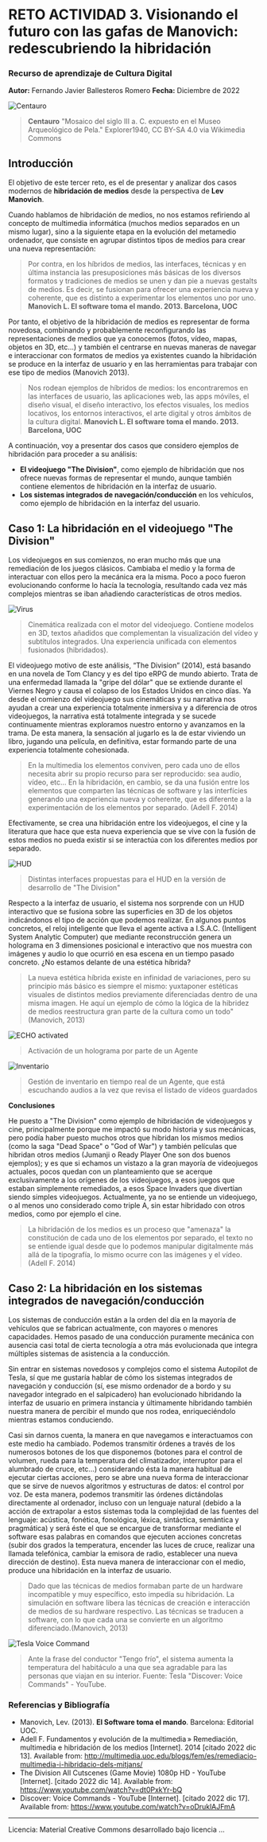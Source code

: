 # RETO ACTIVIDAD 3. Visionando el futuro con las gafas de Manovich: redescubriendo la hibridación 

### Recurso de aprendizaje de Cultura Digital 


**Autor:** Fernando Javier Ballesteros Romero
**Fecha:** Diciembre de 2022


![Centauro](https://upload.wikimedia.org/wikipedia/commons/b/b6/Pella_Museum_--_Mosaic_02.jpg "Mosaico del siglo III a. C. expuesto en el Museo Arqueológico de Pela.")
>**Centauro** "Mosaico del siglo III a. C. expuesto en el Museo Arqueológico de Pela." Explorer1940, CC BY-SA 4.0 via Wikimedia Commons


## Introducción

El objetivo de este tercer reto, es el de presentar y analizar dos casos modernos de **hibridación de medios** desde la perspectiva de **Lev Manovich**.

Cuando hablamos de hibridación de medios, no nos estamos refiriendo al concepto de multimedia informática (muchos medios separados en un mismo lugar), sino a la siguiente etapa en la evolución del metamedio ordenador, que consiste en agrupar distintos tipos de medios para crear una nueva representación:

>Por contra, en los híbridos de medios, las interfaces, técnicas y en última instancia las presuposiciones más básicas de los diversos formatos y tradiciones de medios se unen y dan pie a nuevas gestalts de medios. Es decir, se fusionan para ofrecer una experiencia nueva y coherente, que es distinto a experimentar los elementos uno por uno. **Manovich L. El software toma el mando. 2013. Barcelona, UOC**

Por tanto, el objetivo de la hibridación de medios es representar de forma novedosa, combinando y probablemente reconfigurando las representaciones de medios que ya conocemos (fotos, vídeo, mapas, objetos en 3D, etc...) y también el centrarse en nuevas maneras de navegar e interaccionar con formatos de medios ya existentes cuando la hibridación se produce en la interfaz de usuario y en las herramientas para trabajar con ese tipo de medios (Manovich 2013).

>Nos rodean ejemplos de híbridos de medios: los encontraremos en las interfaces de usuario, las aplicaciones web, las apps móviles, el diseño visual, el diseño interactivo, los efectos visuales, los medios locativos, los entornos interactivos, el arte digital y otros ámbitos de la cultura digital. **Manovich L. El software toma el mando. 2013. Barcelona, UOC**

A continuación, voy a presentar dos casos que considero ejemplos de hibridación para proceder a su análisis:

* **El videojuego "The Division"**, como ejemplo de hibridación que nos ofrece nuevas formas de representar el mundo, aunque también contiene elementos de hibridación en la interfaz de usuario.
* **Los sistemas integrados de navegación/conducción** en los vehículos, como ejemplo de hibridación en la interfaz del usuario.



## Caso 1: La hibridación en el videojuego "The Division"

Los videojuegos en sus comienzos, no eran mucho más que una remediación de los juegos clásicos. Cambiaba el medio y la forma de interactuar con ellos pero la mecánica era la misma. Poco a poco fueron evolucionando conforme lo hacía la tecnología, resultando cada vez más complejos mientras se iban añadiendo características de otros medios.

![Virus](https://github.com/FernandoJBR/PEC3_Manovich_Reloaded/blob/main/introduccion3.gif)
> Cinemática realizada con el motor del videojuego. Contiene modelos en 3D, textos añadidos que complementan la visualización del vídeo y subtítulos integrados. Una experiencia unificada con elementos fusionados (hibridados).

El videojuego motivo de este análisis, “The Division” (2014), está basando en una novela de Tom Clancy y es del tipo eRPG de mundo abierto. Trata de una enfermedad llamada la "gripe del dólar" que se extiende durante el Viernes Negro y causa el colapso de los Estados Unidos en cinco días. Ya desde el comienzo del videojuego sus cinemáticas y su narrativa nos ayudan a crear una experiencia totalmente inmersiva y a diferencia de otros videojuegos, la narrativa está totalmente integrada y se sucede continuamente mientras exploramos nuestro entorno y avanzamos en la trama. De esta manera, la sensación al jugarlo es la de estar viviendo un libro, jugando una película, en definitiva, estar formando parte de una experiencia totalmente cohesionada.

>En la multimedia los elementos conviven, pero cada uno de ellos necesita abrir su propio recurso para ser reproducido: sea audio, vídeo, etc… En la hibridación, en cambio, se da una fusión entre los elementos que comparten las técnicas de software y las interfícies generando una experiencia nueva y coherente, que es diferente a la experimentación de los elementos por separado. (Adell F. 2014)

Efectivamente, se crea una hibridación entre los videojuegos, el cine y la literatura que hace que esta nueva experiencia que se vive con la fusión de estos medios no pueda existir si se interactúa con los diferentes medios por separado.

![HUD](https://images.squarespace-cdn.com/content/v1/5438bd1be4b0446f6692b906/1416880230970-LY7ZV1IJMW38G9QLR7Y2/img_thedivision.jpg?format=2500w)
> Distintas interfaces propuestas para el HUD en la versión de desarrollo de "The Division"

Respecto a la interfaz de usuario, el sistema nos sorprende con un HUD interactivo que se fusiona sobre las superficies en 3D de los objetos indicándonos el tipo de acción que podemos realizar. En algunos puntos concretos, el reloj inteligente que lleva el agente activa a I.S.A.C. (Intelligent System Analytic Computer) que mediante reconstrucción genera un holograma en 3 dimensiones posicional e interactivo que nos muestra con imágenes y audio lo que ocurrió en esa escena en un tiempo pasado concreto. ¿No estamos delante de una estética híbrida?
>La nueva estética híbrida existe en infinidad de variaciones, pero su principio más básico es siempre el mismo: yuxtaponer estéticas visuales de distintos medios previamente diferenciadas dentro de una misma imagen. He aquí un ejemplo de cómo la lógica de la hibridez de medios reestructura gran parte de la cultura como un todo"(Manovich, 2013)

![ECHO activated](https://github.com/FernandoJBR/PEC3_Manovich_Reloaded/blob/main/gifholograma.gif)
> Activación de un holograma por parte de un Agente

![Inventario](https://github.com/FernandoJBR/PEC3_Manovich_Reloaded/blob/main/inventario.JPG)
> Gestión de inventario en tiempo real de un Agente, que está escuchando audios a la vez que revisa el listado de vídeos guardados

**Conclusiones**

He puesto a "The Division" como ejemplo de hibridación de videojuegos y cine, principalmente porque me impactó su modo historia y sus mecánicas, pero podía haber puesto muchos otros que hibridan los mismos medios (como la saga "Dead Space" o "God of War") y también películas que hibridan otros medios (Jumanji o Ready Player One son dos buenos ejemplos); y es que si echamos un vistazo a la gran mayoría de videojuegos actuales, pocos quedan con un planteamiento que se acerque exclusivamente a los orígenes de los videojuegos, a esos juegos que estaban simplemente remediados, a esos Space Invaders que divertían siendo simples videojuegos. Actualmente, ya no se entiende un videojuego, o al menos uno considerado como triple A, sin estar hibridado con otros medios, como por ejemplo el cine.

>La hibridación de los medios es un proceso que "amenaza" la constitución de cada uno de los elementos por separado, el texto no se entiende igual desde que lo podemos manipular digitalmente más allá de la tipografía, lo mismo ocurre con las imágenes y el vídeo. (Adell F. 2014)


## Caso 2: La hibridación en los sistemas integrados de navegación/conducción

Los sistemas de conducción están a la orden del día en la mayoría de vehículos que se fabrican actualmente, con mayores o menores capacidades. Hemos pasado de una conducción puramente mecánica con ausencia casi total de cierta tecnología a otra más evolucionada que integra múltiples sistemas de asistencia a la conducción.

Sin entrar en sistemas novedosos y complejos como el sistema Autopilot de Tesla, sí que me gustaría hablar de cómo los sistemas integrados de navegación y conducción (sí, ese mismo ordenador de a bordo y su navegador integrado en el salpicadero) han evolucionado hibridando la interfaz de usuario en primera instancia y últimamente hibridando también nuestra manera de percibir el mundo que nos rodea, enriqueciéndolo mientras estamos conduciendo.

Casi sin darnos cuenta, la manera en que navegamos e interactuamos con este medio ha cambiado. Podemos transmitir órdenes a través de los numerosos botones de los que disponemos (botones para el control de volumen, rueda para la temperatura del climatizador, interruptor para el alumbrado de cruce, etc…) considerando ésta la manera habitual de ejecutar ciertas acciones, pero se abre una nueva forma de interaccionar que se sirve de nuevos algoritmos y estructuras de datos: el control por voz. De esta manera, podemos transmitir las órdenes dictándolas directamente al ordenador, incluso con un lenguaje natural (debido a la acción de extrapolar a estos sistemas toda la complejidad de las fuentes del lenguaje: acústica, fonética, fonológica, léxica, sintáctica, semántica y pragmática) y será éste el que se encargue de transformar mediante el software esas palabras en comandos que ejecuten acciones concretas (subir dos grados la temperatura, encender las luces de cruce, realizar una llamada telefónica, cambiar la emisora de radio, establecer una nueva dirección de destino). Esta nueva manera de interaccionar con el medio, produce una hibridación en la interfaz de usuario.

>Dado que las técnicas de medios formaban parte de un hardware incompatible y muy específico, esto impedía su hibridación. La simulación en software libera las técnicas de creación e interacción de medios de su hardware respectivo. Las técnicas se traducen a software, con lo que cada una se convierte en un algoritmo diferenciado.(Manovich, 2013)

![Tesla Voice Command](https://github.com/FernandoJBR/PEC3_Manovich_Reloaded/blob/main/cold.JPG)
> Ante la frase del conductor "Tengo frío", el sistema aumenta la temperatura del habitáculo a una que sea agradable para las personas que viajan en su interior. Fuente: Tesla "Discover: Voice Commands" - YouTube.

### Referencias y Bibliografía

* Manovich, Lev. (2013). **El Software toma el mando**. Barcelona: Editorial UOC.
* Adell F. Fundamentos y evolución de la multimedia » Remediación, multimedia e hibridación de los medios [Internet]. 2014 [citado 2022 dic 13]. Available from:     http://multimedia.uoc.edu/blogs/fem/es/remediacio-multimedia-i-hibridacio-dels-mitjans/
* The Division All Cutscenes (Game Movie) 1080p HD - YouTube [Internet]. [citado 2022 dic 14]. Available from: https://www.youtube.com/watch?v=dt0PxkYr-bQ
* Discover: Voice Commands - YouTube [Internet]. [citado 2022 dic 17]. Available from: https://www.youtube.com/watch?v=oDruklAJFmA


----

Licencia: Material Creative Commons desarrollado bajo licencia ...
